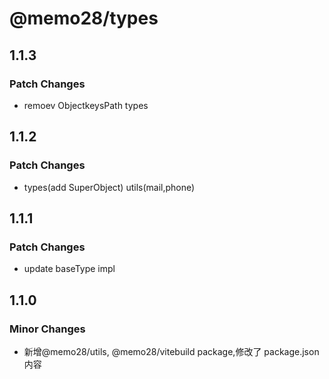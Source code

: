 # @memo28/types

## 1.1.3

### Patch Changes

- remoev ObjectkeysPath types

## 1.1.2

### Patch Changes

- types(add SuperObject) utils(mail,phone)

## 1.1.1

### Patch Changes

- update baseType impl

## 1.1.0

### Minor Changes

- 新增@memo28/utils, @memo28/vitebuild package,修改了 package.json 内容
